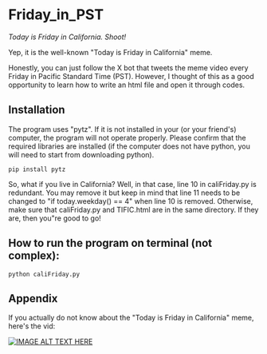 # Friday_in_PST
*Today is Friday in California. Shoot!*

Yep, it is the well-known "Today is Friday in California" meme.

Honestly, you can just follow the X bot that tweets the meme video every Friday in Pacific Standard Time (PST). However, I thought of this as a good opportunity to learn how to write an html file and open it through codes.

## Installation
The program uses "pytz". If it is not installed in your (or your friend's) computer, the program will not operate properly. Please confirm that the required libraries are installed (if the computer does not have python, you will need to start from downloading python).
```
pip install pytz
```

So, what if you live in California? Well, in that case, line 10 in caliFriday.py is redundant. You may remove it but keep in mind that line 11 needs to be changed to "if today.weekday() == 4" when line 10 is removed. Otherwise, make sure that caliFriday.py and TIFIC.html are in the same directory. If they are, then you"re good to go!

## How to run the program on terminal (not complex):
```
python caliFriday.py
```

## Appendix
If you actually do not know about the "Today is Friday in California" meme, here's the vid:

[![IMAGE ALT TEXT HERE](https://img.youtube.com/vi/9WaYCdQ8FOQ/0.jpg)](https://www.youtube.com/watch?v=9WaYCdQ8FOQ)

